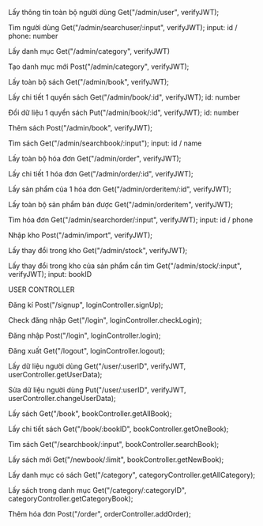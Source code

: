Lấy thông tin toàn bộ người dùng
Get("/admin/user", verifyJWT);

Tìm người dùng
Get("/admin/searchuser/:input", verifyJWT);
input: id / phone: number

Lấy danh mục
Get("/admin/category", verifyJWT)

Tạo danh mục mới
Post("/admin/category", verifyJWT);

Lấy toàn bộ sách
Get("/admin/book", verifyJWT);

Lấy chi tiết 1 quyển sách
Get("/admin/book/:id", verifyJWT);
id: number

Đổi dữ liệu 1 quyển sách
Put("/admin/book/:id", verifyJWT);
id: number

Thêm sách
Post("/admin/book", verifyJWT);

Tìm sách
Get("/admin/searchbook/:input");
input: id / name

Lấy toàn bộ hóa đơn
Get("/admin/order", verifyJWT);

Lấy chi tiết 1 hóa đơn
Get("/admin/order/:id", verifyJWT);

Lấy sản phẩm của 1 hóa đơn
Get("/admin/orderitem/:id", verifyJWT);

Lấy toàn bộ sản phẩm bán được
Get("/admin/orderitem", verifyJWT);

Tìm hóa đơn
Get("/admin/searchorder/:input", verifyJWT);
input: id / phone

Nhập kho
Post("/admin/import", verifyJWT);

Lấy thay đổi trong kho
Get("/admin/stock", verifyJWT);

Lấy thay đổi trong kho của sản phẩm cần tìm
Get("/admin/stock/:input", verifyJWT);
input: bookID

USER
CONTROLLER

Đăng kí
Post("/signup", loginController.signUp);

Check đăng nhập
Get("/login", loginController.checkLogin);

Đăng nhập
Post("/login", loginController.login);

Đăng xuất
Get("/logout", loginController.logout);

Lấy dữ liệu người dùng
Get("/user/:userID", verifyJWT, userController.getUserData);

Sửa dữ liệu người dùng
Put("/user/:userID", verifyJWT, userController.changeUserData);

Lấy sách
Get("/book", bookController.getAllBook);

Lấy chi tiết sách
Get("/book/:bookID", bookController.getOneBook);

Tìm sách
Get("/searchbook/:input", bookController.searchBook);

Lấy sách mới
Get("/newbook/:limit", bookController.getNewBook);

Lấy danh mục có sách
Get("/category", categoryController.getAllCategory);

Lấy sách trong danh mục
Get("/category/:categoryID", categoryController.getCategoryBook);

Thêm hóa đơn
Post("/order", orderController.addOrder);
